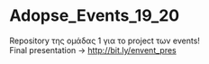 # Adopse_Events_19_20
Repository της ομάδας 1 για το project των events!
<br>
Final presentation -> http://bit.ly/envent_pres

